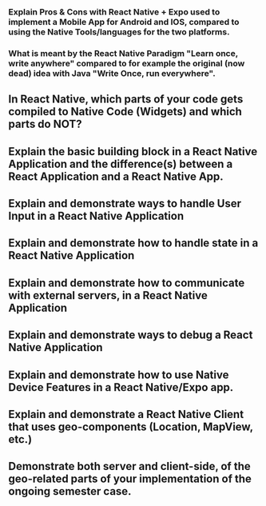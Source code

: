 ### Explain Pros & Cons with React Native + Expo used to implement a Mobile App for Android and IOS, compared to using the Native Tools/languages for the two platforms.
 
 
 ### What is meant by the React Native Paradigm "Learn once, write anywhere" compared to for example the original (now dead) idea with Java "Write Once, run everywhere".
       
       
 ## In React Native, which parts of your code gets compiled to Native Code (Widgets) and which parts do NOT?
      
      
 ## Explain the basic building block in a React Native Application and the difference(s) between a React Application and a React Native App.
      
 ##  Explain and demonstrate ways to handle User Input in a React Native Application
      
 ## Explain and demonstrate how to handle state in a React Native Application
      
 ## Explain and demonstrate how to communicate with external servers, in a React Native Application
      
 ## Explain and demonstrate ways to debug a React Native Application
      
 ## Explain and demonstrate how to use Native Device Features in a React Native/Expo app.
      
 ## Explain and demonstrate a React Native Client that uses geo-components (Location, MapView, etc.)
      
 ## Demonstrate both server and client-side, of the geo-related parts of your implementation of the ongoing semester case.
